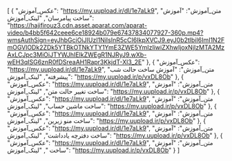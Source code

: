 [
  {
    "عکس_آموزش": "https://my.uupload.ir/dl/1e7aLk9",
    "متن_آموزش": "آموزش ساخت پیامرسان",
    "لینک_آموزش": "https://hajifirouz3.cdn.asset.aparat.com/aparat-video/b4bb5f642ceee6ce18924b079e67437834077927-360p.mp4?wmsAuthSign=eyJhbGciOiJIUzI1NiIsInR5cCI6IkpXVCJ9.eyJ0b2tlbiI6ImI1N2FmOGVlODk2ZDk5YTBkOTNkYTY1YmE3ZWE5YmIzIiwiZXhwIjoxNjIzMTA2MzAxLCJpc3MiOiJTYWJhIElkZWEgR1NJRyJ9.wXb-wEH3qISG6znR0fDSreaAH1Rapr3KkjdT-Xl3_2E"
  },
  {
    "عکس_آموزش": "https://my.uupload.ir/dl/1e7aLk9",
    "متن_آموزش": "آموزش ساخت حالت شب پیشرفته",
    "لینک_آموزش": "https://my.uupload.ir/p/vxDL8Ob"
  },
  {
    "عکس_آموزش": "https://my.uupload.ir/dl/1e7aLk9",
    "متن_آموزش": "آموزش ساخت تغییر حالت متن",
    "لینک_آموزش": "https://my.uupload.ir/p/vxDL8Ob"
  },
  {
    "عکس_آموزش": "https://my.uupload.ir/dl/1e7aLk9",
    "متن_آموزش": "آموزش ساخت ماشین حساب",
    "لینک_آموزش": "https://my.uupload.ir/p/vxDL8Ob"
  },
  {
    "عکس_آموزش": "https://my.uupload.ir/dl/1e7aLk9",
    "متن_آموزش": "آموزش ساخت منو زیرین",
    "لینک_آموزش": "https://my.uupload.ir/p/vxDL8Ob"
  },
  {
    "عکس_آموزش": "https://my.uupload.ir/dl/1e7aLk9",
    "متن_آموزش": "آموزش ساخت دفترچه یادداشت",
    "لینک_آموزش": "https://my.uupload.ir/p/vxDL8Ob"
  },
  {
    "عکس_آموزش": "https://my.uupload.ir/dl/1e7aLk9",
    "متن_آموزش": "آموزش ساخت ",
    "لینک_آموزش": "https://my.uupload.ir/p/vxDL8Ob"
  }
]
